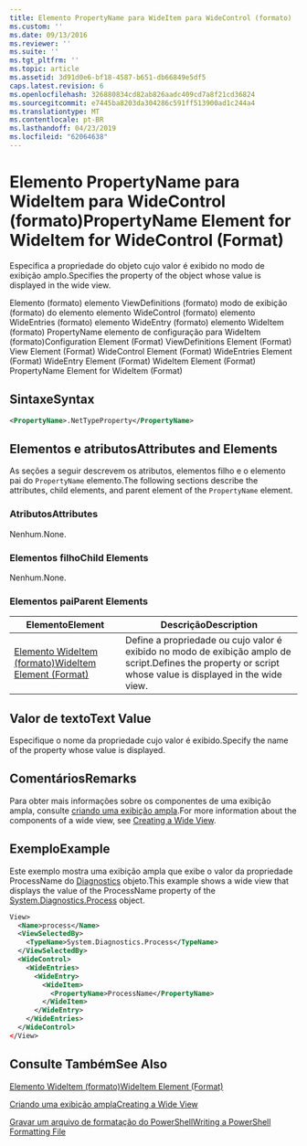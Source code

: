 ```yaml
---
title: Elemento PropertyName para WideItem para WideControl (formato) | Microsoft Docs
ms.custom: ''
ms.date: 09/13/2016
ms.reviewer: ''
ms.suite: ''
ms.tgt_pltfrm: ''
ms.topic: article
ms.assetid: 3d91d0e6-bf18-4587-b651-db66849e5df5
caps.latest.revision: 6
ms.openlocfilehash: 326880834cd82ab826aadc409cd7a8f21cd36824
ms.sourcegitcommit: e7445ba8203da304286c591ff513900ad1c244a4
ms.translationtype: MT
ms.contentlocale: pt-BR
ms.lasthandoff: 04/23/2019
ms.locfileid: "62064638"
---
```

# <a name="propertyname-element-for-wideitem-for-widecontrol-format"></a><span data-ttu-id="f60f3-102">Elemento PropertyName para WideItem para WideControl (formato)</span><span class="sxs-lookup"><span data-stu-id="f60f3-102">PropertyName Element for WideItem for WideControl (Format)</span></span>

<span data-ttu-id="f60f3-103">Especifica a propriedade do objeto cujo valor é exibido no modo de exibição amplo.</span><span class="sxs-lookup"><span data-stu-id="f60f3-103">Specifies the property of the object whose value is displayed in the wide view.</span></span>

<span data-ttu-id="f60f3-104">Elemento (formato) elemento ViewDefinitions (formato) modo de exibição (formato) do elemento elemento WideControl (formato) elemento WideEntries (formato) elemento WideEntry (formato) elemento WideItem (formato) PropertyName elemento de configuração para WideItem (formato)</span><span class="sxs-lookup"><span data-stu-id="f60f3-104">Configuration Element (Format) ViewDefinitions Element (Format) View Element (Format) WideControl Element (Format) WideEntries Element (Format) WideEntry Element (Format) WideItem Element (Format) PropertyName Element for WideItem (Format)</span></span>

## <a name="syntax"></a><span data-ttu-id="f60f3-105">Sintaxe</span><span class="sxs-lookup"><span data-stu-id="f60f3-105">Syntax</span></span>

```xml
<PropertyName>.NetTypeProperty</PropertyName>
```

## <a name="attributes-and-elements"></a><span data-ttu-id="f60f3-106">Elementos e atributos</span><span class="sxs-lookup"><span data-stu-id="f60f3-106">Attributes and Elements</span></span>

<span data-ttu-id="f60f3-107">As seções a seguir descrevem os atributos, elementos filho e o elemento pai do `PropertyName` elemento.</span><span class="sxs-lookup"><span data-stu-id="f60f3-107">The following sections describe the attributes, child elements, and parent element of the `PropertyName` element.</span></span>

### <a name="attributes"></a><span data-ttu-id="f60f3-108">Atributos</span><span class="sxs-lookup"><span data-stu-id="f60f3-108">Attributes</span></span>

<span data-ttu-id="f60f3-109">Nenhum.</span><span class="sxs-lookup"><span data-stu-id="f60f3-109">None.</span></span>

### <a name="child-elements"></a><span data-ttu-id="f60f3-110">Elementos filho</span><span class="sxs-lookup"><span data-stu-id="f60f3-110">Child Elements</span></span>

<span data-ttu-id="f60f3-111">Nenhum.</span><span class="sxs-lookup"><span data-stu-id="f60f3-111">None.</span></span>

### <a name="parent-elements"></a><span data-ttu-id="f60f3-112">Elementos pai</span><span class="sxs-lookup"><span data-stu-id="f60f3-112">Parent Elements</span></span>

|<span data-ttu-id="f60f3-113">Elemento</span><span class="sxs-lookup"><span data-stu-id="f60f3-113">Element</span></span>|<span data-ttu-id="f60f3-114">Descrição</span><span class="sxs-lookup"><span data-stu-id="f60f3-114">Description</span></span>|
|-------------|-----------------|
|[<span data-ttu-id="f60f3-115">Elemento WideItem (formato)</span><span class="sxs-lookup"><span data-stu-id="f60f3-115">WideItem Element (Format)</span></span>](./wideitem-element-for-widecontrol-format.md)|<span data-ttu-id="f60f3-116">Define a propriedade ou cujo valor é exibido no modo de exibição amplo de script.</span><span class="sxs-lookup"><span data-stu-id="f60f3-116">Defines the property or script whose value is displayed in the wide view.</span></span>|

## <a name="text-value"></a><span data-ttu-id="f60f3-117">Valor de texto</span><span class="sxs-lookup"><span data-stu-id="f60f3-117">Text Value</span></span>

<span data-ttu-id="f60f3-118">Especifique o nome da propriedade cujo valor é exibido.</span><span class="sxs-lookup"><span data-stu-id="f60f3-118">Specify the name of the property whose value is displayed.</span></span>

## <a name="remarks"></a><span data-ttu-id="f60f3-119">Comentários</span><span class="sxs-lookup"><span data-stu-id="f60f3-119">Remarks</span></span>

<span data-ttu-id="f60f3-120">Para obter mais informações sobre os componentes de uma exibição ampla, consulte [criando uma exibição ampla](./creating-a-wide-view.md).</span><span class="sxs-lookup"><span data-stu-id="f60f3-120">For more information about the components of a wide view, see [Creating a Wide View](./creating-a-wide-view.md).</span></span>

## <a name="example"></a><span data-ttu-id="f60f3-121">Exemplo</span><span class="sxs-lookup"><span data-stu-id="f60f3-121">Example</span></span>

<span data-ttu-id="f60f3-122">Este exemplo mostra uma exibição ampla que exibe o valor da propriedade ProcessName do [Diagnostics](/dotnet/api/System.Diagnostics.Process) objeto.</span><span class="sxs-lookup"><span data-stu-id="f60f3-122">This example shows a wide view that displays the value of the ProcessName property of the [System.Diagnostics.Process](/dotnet/api/System.Diagnostics.Process) object.</span></span>

```xml
View>
  <Name>process</Name>
  <ViewSelectedBy>
    <TypeName>System.Diagnostics.Process</TypeName>
  </ViewSelectedBy>
  <WideControl>
    <WideEntries>
      <WideEntry>
        <WideItem>
          <PropertyName>ProcessName</PropertyName>
        </WideItem>
      </WideEntry>
    </WideEntries>
  </WideControl>
</View>

```

## <a name="see-also"></a><span data-ttu-id="f60f3-123">Consulte Também</span><span class="sxs-lookup"><span data-stu-id="f60f3-123">See Also</span></span>

[<span data-ttu-id="f60f3-124">Elemento WideItem (formato)</span><span class="sxs-lookup"><span data-stu-id="f60f3-124">WideItem Element (Format)</span></span>](./wideitem-element-for-widecontrol-format.md)

[<span data-ttu-id="f60f3-125">Criando uma exibição ampla</span><span class="sxs-lookup"><span data-stu-id="f60f3-125">Creating a Wide View</span></span>](./creating-a-wide-view.md)

[<span data-ttu-id="f60f3-126">Gravar um arquivo de formatação do PowerShell</span><span class="sxs-lookup"><span data-stu-id="f60f3-126">Writing a PowerShell Formatting File</span></span>](./writing-a-powershell-formatting-file.md)
